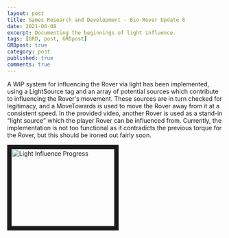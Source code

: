 ```yaml
---
layout: post
title: Games Research and Development - Bio-Rover Update 8
date: 2021-06-08
excerpt: Documenting the beginnings of light influence.
tags: [GRD, post, GRDpost]
GRDpost: true
category: post
published: true
comments: true
---
```

A WIP system for influencing the Rover via light has been implemented, using a LightSource tag and an array of potential sources which contribute to influencing the Rover's movement. These sources are in turn checked for legitimacy, and a MoveTowards is used to move the Rover away from it at a consistent speed. In the provided video, another Rover is used as a stand-in "light source" which the player Rover can be influenced from. Currently, the implementation is not too functional as it contradicts the previous torque for the Rover, but this should be ironed out fairly soon.

<a href="http://www.youtube.com/watch?feature=player_embedded&v=VHCSV1uGtqA" target="_blank"><img src="http://img.youtube.com/vi/VHCSV1uGtqA/0.jpg" alt="Light Influence Progress" width="240" height="180" border="10" /></a>